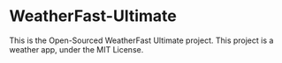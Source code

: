 # WeatherFast-Ultimate
This is the Open-Sourced  WeatherFast Ultimate project.
This project is a weather app, under the MIT License.
